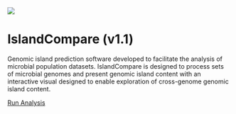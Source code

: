 <img src="/analysis.png" />

IslandCompare (v1.1)
=========================== 

Genomic island prediction software developed to facilitate the analysis of microbial 
population datasets. IslandCompare is designed to process sets of microbial genomes and present genomic island content with 
an interactive visual designed to enable exploration of cross-genome genomic island content.

<a href="/analysis" target="_self" class="button-icon inline"><i class="icon icon-analyse svg"></i> Run Analysis</a>
